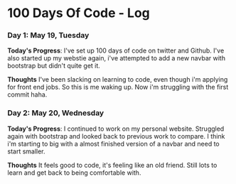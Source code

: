 # 100 Days Of Code - Log

### Day 1: May 19, Tuesday

**Today's Progress**: I've set up 100 days of code on twitter and Github. I've also started up my webstie again, i've attempted to add a new navbar with bootstrap but didn't quite get it.

**Thoughts** I've been slacking on learning to code, even though i'm applying for front end jobs. So this is me waking up. Now i'm struggling with the first commit haha.

### Day 2: May 20, Wednesday

**Today's Progress**: I continued to work on my personal website. Struggled again with bootstrap and looked back to previous work to compare. I think i'm starting to big with a almost finished version of a navbar and need to start smaller.

**Thoughts** It feels good to code, it's feeling like an old friend. Still lots to learn and get back to being comfortable with.
